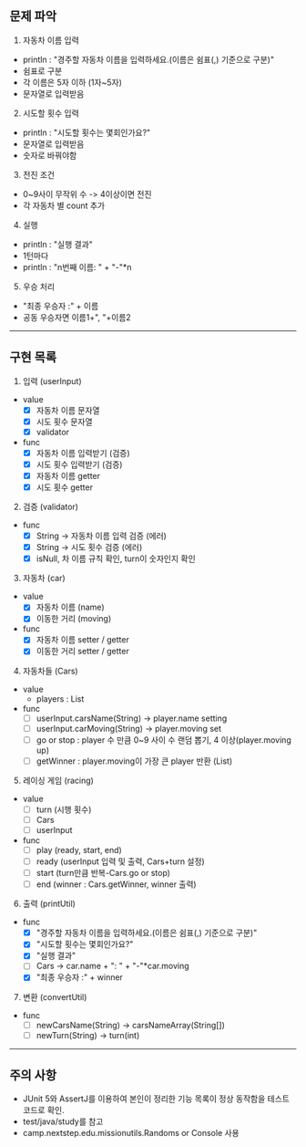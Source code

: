 문제 파악
----------------------------------------------------------------
1. 자동차 이름 입력
- println : "경주할 자동차 이름을 입력하세요.(이름은 쉼표(,) 기준으로 구분)"
- 쉼표로 구분
- 각 이름은 5자 이하 (1자~5자)
- 문자열로 입력받음

2. 시도할 횟수 입력
- println : "시도할 횟수는 몇회인가요?"
- 문자열로 입력받음
- 숫자로 바꿔야함

3. 전진 조건
- 0~9사이 무작위 수 -> 4이상이면 전진
- 각 자동차 별 count 추가

4. 실행
- println : "실행 결과"
- 1턴마다
- println : "n번째 이름: " + "-"*n

5. 우승 처리
- "최종 우승자 :" + 이름
- 공동 우승자면 이름1+", "+이름2
----------------------------------------------------------------
구현 목록
----------------------------------------------------------------
1. 입력 (userInput)
- value
  - [x] 자동차 이름 문자열
  - [x] 시도 횟수 문자열
  - [x] validator
- func
  - [x] 자동차 이름 입력받기 (검증)
  - [x] 시도 횟수 입력받기 (검증)
  - [x] 자동차 이름 getter
  - [x] 시도 횟수 getter

2. 검증 (validator)
- func
   - [x] String -> 자동차 이름 입력 검증 (에러)
   - [x] String -> 시도 횟수 검증 (에러)
   - [x] isNull, 차 이름 규칙 확인, turn이 숫자인지 확인
 
3. 자동차 (car)
- value
  - [x] 자동차 이름 (name)
  - [x] 이동한 거리 (moving)
- func
  - [x] 자동차 이름 setter / getter
  - [x] 이동한 거리 setter / getter

4. 자동차들 (Cars)
- value
  - players : List<car>
- func
  - [ ] userInput.carsName(String) -> player.name setting
  - [ ] userInput.carMoving(String) -> player.moving set
  - [ ] go or stop : player 수 만큼 0~9 사이 수 랜덤 뽑기, 4 이상(player.moving up)
  - [ ] getWinner : player.moving이 가장 큰 player 반환 (List<car>)
  
5. 레이싱 게임 (racing)
- value
  - [ ] turn (시행 횟수)
  - [ ] Cars
  - [ ] userInput
- func
   - [ ] play (ready, start, end)
   - [ ] ready (userInput 입력 및 출력, Cars+turn 설정)
   - [ ] start (turn만큼 반복-Cars.go or stop)
   - [ ] end (winner : Cars.getWinner, winner 출력)

6. 출력 (printUtil)
- func
   - [x]  "경주할 자동차 이름을 입력하세요.(이름은 쉼표(,) 기준으로 구분)"
   - [x]  "시도할 횟수는 몇회인가요?"
   - [x]  "실행 결과"
   - [ ]  Cars -> car.name + ": " + "-"*car.moving
   - [x]  "최종 우승자 :" + winner

7. 변환 (convertUtil)
- func
  - [ ] newCarsName(String) -> carsNameArray(String[])
  - [ ] newTurn(String) -> turn(int)

----------------------------------------------------------------
주의 사항
----------------------------------------------------------------
- JUnit 5와 AssertJ를 이용하여 본인이 정리한 기능 목록이 정상 동작함을
테스트 코드로 확인.
- test/java/study를 참고
- camp.nextstep.edu.missionutils.Randoms or Console 사용
